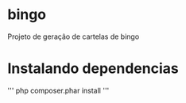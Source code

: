 # bingo
Projeto de geração de cartelas de bingo

# Instalando dependencias 

'''
    php composer.phar install
'''